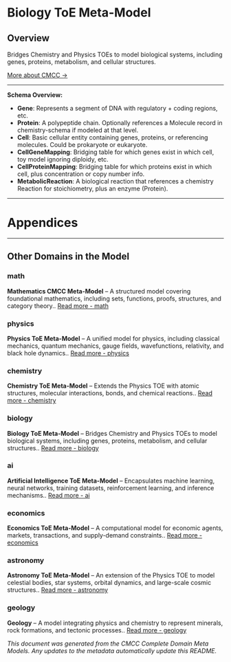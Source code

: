 # Biology ToE Meta-Model
### 

## Overview
Bridges Chemistry and Physics TOEs to model biological systems, including genes, proteins, metabolism, and cellular structures.


[More about CMCC →](../README.md)

---

  
**Schema Overview:**
- **Gene**: Represents a segment of DNA with regulatory + coding regions, etc.
- **Protein**: A polypeptide chain. Optionally references a Molecule record in chemistry-schema if modeled at that level.
- **Cell**: Basic cellular entity containing genes, proteins, or referencing molecules. Could be prokaryote or eukaryote.
- **CellGeneMapping**: Bridging table for which genes exist in which cell, toy model ignoring diploidy, etc.
- **CellProteinMapping**: Bridging table for which proteins exist in which cell, plus concentration or copy number info.
- **MetabolicReaction**: A biological reaction that references a chemistry Reaction for stoichiometry, plus an enzyme (Protein).



---
# Appendices
---

## Other Domains in the Model

  ### math
**Mathematics CMCC Meta-Model** – A structured model covering foundational mathematics, including sets, functions, proofs, structures, and category theory.. [Read more - math]()
  ### physics
**Physics ToE Meta-Model** – A unified model for physics, including classical mechanics, quantum mechanics, gauge fields, wavefunctions, relativity, and black hole dynamics.. [Read more - physics]()
  ### chemistry
**Chemistry ToE Meta-Model** – Extends the Physics TOE with atomic structures, molecular interactions, bonds, and chemical reactions.. [Read more - chemistry]()
  ### biology
**Biology ToE Meta-Model** – Bridges Chemistry and Physics TOEs to model biological systems, including genes, proteins, metabolism, and cellular structures.. [Read more - biology]()
  ### ai
**Artificial Intelligence ToE Meta-Model** – Encapsulates machine learning, neural networks, training datasets, reinforcement learning, and inference mechanisms.. [Read more - ai]()
  ### economics
**Economics ToE Meta-Model** – A computational model for economic agents, markets, transactions, and supply-demand constraints.. [Read more - economics]()
  ### astronomy
**Astronomy ToE Meta-Model** – An extension of the Physics TOE to model celestial bodies, star systems, orbital dynamics, and large-scale cosmic structures.. [Read more - astronomy]()
  ### geology
**Geology** – A model integrating physics and chemistry to represent minerals, rock formations, and tectonic processes.. [Read more - geology]()

*This document was generated from the CMCC Complete Domain Meta Models. Any updates to the metadata automatically update this README.*
